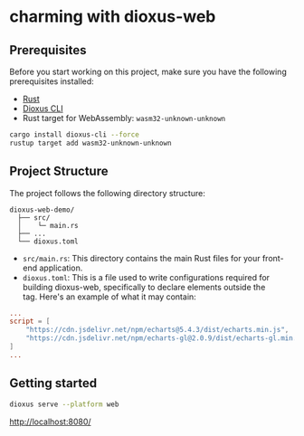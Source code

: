 # charming with dioxus-web

## Prerequisites

Before you start working on this project, make sure you have the following prerequisites installed:

- [Rust](https://www.rust-lang.org/)
- [Dioxus CLI](https://dioxus.org/)
- Rust target for WebAssembly: `wasm32-unknown-unknown`

```sh
cargo install dioxus-cli --force
rustup target add wasm32-unknown-unknown
```

## Project Structure

The project follows the following directory structure:

```
dioxus-web-demo/
  ├── src/
  │    └─ main.rs
  ├── ...
  └── dioxus.toml
```

- `src/main.rs`: This directory contains the main Rust files for your front-end application.
- `dioxus.toml`: This is a file used to write configurations required for building dioxus-web, specifically to declare elements outside the <div id="main"></div> tag. Here's an example of what it may contain:

```toml
...
script = [
    "https://cdn.jsdelivr.net/npm/echarts@5.4.3/dist/echarts.min.js",
    "https://cdn.jsdelivr.net/npm/echarts-gl@2.0.9/dist/echarts-gl.min.js"
]
...
```

## Getting started

```sh
dioxus serve --platform web
```

<http://localhost:8080/>
